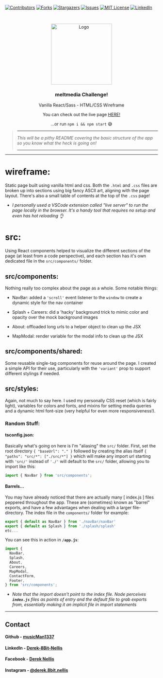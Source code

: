 [![Contributors][contributors-shield]][contributors-url]
[![Forks][forks-shield]][forks-url]
[![Stargazers][stars-shield]][stars-url]
[![Issues][issues-shield]][issues-url]
[![MIT License][license-shield]][license-url]
[![LinkedIn][linkedin-shield]][linkedin-url]

<!-- PROJECT LOGO -->
<br />
<p align="center">
    <img src="https://www.drupal.org/files/styles/grid-3/public/meltmedia_alternate_logo.png?itok=KDrusUFD" alt="Logo" width="200" height="200">

  <h3 align="center">meltmedia Challenge!</h3>

  <p align="center">
    Vanilla React/Sass - HTML/CSS Wireframe
  </p>
  <p align="center">
    You can check out the live page <a href="https://melt-challenge.vercel.app">HERE!</a>
  </p>
  <p align="center">
    ...or run <code>npm i && npm start</code> 😅
  </p>
</p>

> ---
>
> _This will be a pithy README covering the basic structure of the app so you know what the heck is going on!_
>
> ---

---

# wireframe:

Static page built using vanilla html and css. Both the `.html` and `.css` files are broken up into sections using big fancy ASCII art, aligning with the page layout. There's also a small table of contents at the top of the `.css` page!

- _I personally used a VSCode extension called "live server" to run the page locally in the browser. It's a handy tool that requires no setup and even has hot reloading 👌_

# src:

Using React components helped to visualize the different sections of the page (at least from a code perspective), and each section has it's own dedicated file in the `src/components/` folder.

## src/components:

Nothing really too complex about the page as a whole. Some notable things:

- NavBar: added a `'scroll'` event listener to the `window` to create a dynamic style for the nav container

- Splash + Careers: did a 'hacky' background trick to mimic color and opacity over the mock background images

- About: offloaded long urls to a helper object to clean up the JSX

- MapModal: render variable for the modal info to clean up the JSX

## src/components/shared:

Some reusable single-tag components for reuse around the page. I created a simple API for their use, particularly with the `'variant'` prop to support different stylings if needed.

## src/styles:

Again, not much to say here. I used my personally CSS reset (which is fairly light), variables for colors and fonts, and mixins for setting media queries and a dynamic html font-size (very helpful for even more responsiveness!).

### Random Stuff:

#### tsconfig.json:

Basically what's going on here is I'm "aliasing" the `src/` folder. First, set the root directory `{ "baseUrl": "." }` followed by creating the alias itself `{ "paths": "src/*": ["./src/*"] }` which will make any import url starting with `'src/'` instead of `'./'` will default to the `src/` folder, allowing you to import like this:

```js
import { NavBar } from 'src/components';
```

#### Barrels...

You may have already noticed that there are actually many [ index.js ] files peppered throughout the app. These are (sometimes) known as "barrel" exports, and have a few advantages when dealing with a larger file-directory. The index file in the `components/` folder for example:

```javascript
export { default as NavBar } from './navBar/navBar'
export { default as Splash } from './splash/splash'
etc...
```

You can see this in action in **` /app.js `**:

```js
import {
  NavBar,
  Splash,
  About,
  Careers,
  MapModal,
  ContactForm,
  Footer,
} from 'src/components';
```

- _Note that the import doesn't point to the index file. Node perceives **`index.js`** files as points of entry and the default file to grab exports from, essentially making it an implicit file in import statements_

---

## <!-- CONTACT -->

## Contact

#### Github - [musicMan1337][github]

#### LinkedIn - [Derek-8Bit-Nellis][linkedin]

#### Facebook - [Derek Nellis][facebook]

#### Instagram - [@derek.8bit.nellis][instagram]

<!-- MARKDOWN LINKS & IMAGES -->

<!-- https://www.markdownguide.org/basic-syntax/#reference-style-links -->

[contributors-shield]: https://img.shields.io/github/contributors/GIT-USERNAME-HERE/REPO-NAME-HERE.svg?style=flat-square
[contributors-url]: https://github.com/GIT-USERNAME-HERE/REPO-NAME-HERE/graphs/contributors
[forks-shield]: https://img.shields.io/github/forks/GIT-USERNAME-HERE/REPO-NAME-HERE.svg?style=flat-square
[forks-url]: https://github.com/GIT-USERNAME-HERE/REPO-NAME-HERE/network/members
[stars-shield]: https://img.shields.io/github/stars/GIT-USERNAME-HERE/REPO-NAME-HERE.svg?style=flat-square
[stars-url]: https://github.com/GIT-USERNAME-HERE/REPO-NAME-HERE/stargazers
[issues-shield]: https://img.shields.io/github/issues/GIT-USERNAME-HERE/REPO-NAME-HERE.svg?style=flat-square
[issues-url]: https://github.com/GIT-USERNAME-HERE/REPO-NAME-HERE/issues
[license-shield]: https://img.shields.io/github/license/GIT-USERNAME-HERE/REPO-NAME-HERE.svg?style=flat-square
[license-url]: https://github.com/GIT-USERNAME-HERE/REPO-NAME-HERE/blob/master/LICENSE.txt
[linkedin-shield]: https://img.shields.io/badge/-LinkedIn-black.svg?style=flat-square&logo=linkedin&colorB=555
[linkedin-url]: www.linkedin.com/in/derek-8bit-nellis
[jsconfig-docs]: https://code.visualstudio.com/docs/languages/jsconfig

<!-- project links -->

<!-- links to social media accounts -->

[twitter]: http://www.twitter.com/userName
[facebook]: http://www.facebook.com/derek.nellis.9
[googleplus]: https://plus.google.com/+userName
[tumblr]: http://userName.tumblr.com
[dribble]: http://dribbble.com/userName
[linkedin]: https://www.linkedin.com/in/derek-8bit-nellis/
[github]: http://www.github.com/musicMan1337
[instagram]: https://www.instagram.com/derek.8bit.nellis/?hl=en
